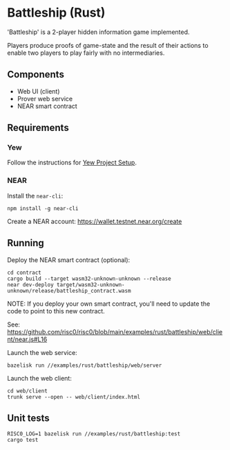 # Battleship (Rust)

'Battleship' is a 2-player hidden information game implemented.

Players produce proofs of game-state and the result of their actions to enable
two players to play fairly with no intermediaries.

## Components

* Web UI (client)
* Prover web service
* NEAR smart contract

## Requirements

### Yew

Follow the instructions for [Yew Project Setup](https://yew.rs/docs/getting-started/introduction).

### NEAR

Install the `near-cli`:
```
npm install -g near-cli
```

Create a NEAR account: https://wallet.testnet.near.org/create

## Running

Deploy the NEAR smart contract (optional):
```
cd contract
cargo build --target wasm32-unknown-unknown --release
near dev-deploy target/wasm32-unknown-unknown/release/battleship_contract.wasm
```

NOTE: If you deploy your own smart contract, you'll need to update the code to point to this new contract.

See: https://github.com/risc0/risc0/blob/main/examples/rust/battleship/web/client/near.js#L16

Launch the web service:
```
bazelisk run //examples/rust/battleship/web/server
```

Launch the web client:
```
cd web/client
trunk serve --open -- web/client/index.html
```

## Unit tests

```
RISC0_LOG=1 bazelisk run //examples/rust/battleship:test
cargo test
```
